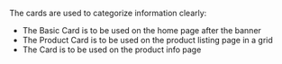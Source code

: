The cards are used to categorize information clearly:

- The Basic Card is to be used on the home page after the banner
- The Product Card is to be used on the product listing page in a grid
- The Card is to be used on the product info page
